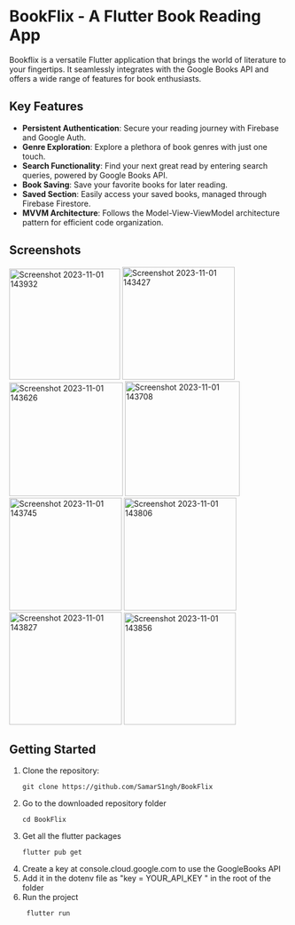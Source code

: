 # BookFlix - A Flutter Book Reading App

Bookflix is a versatile Flutter application that brings the world of literature to your fingertips. It seamlessly integrates with the Google Books API and offers a wide range of features for book enthusiasts.


## Key Features

- **Persistent Authentication**: Secure your reading journey with Firebase and Google Auth.
- **Genre Exploration**: Explore a plethora of book genres with just one touch.
- **Search Functionality**: Find your next great read by entering search queries, powered by Google Books API.
- **Book Saving**: Save your favorite books for later reading.
- **Saved Section**: Easily access your saved books, managed through Firebase Firestore.
- **MVVM Architecture**: Follows the Model-View-ViewModel architecture pattern for efficient code organization.

## Screenshots

<img width="200" alt="Screenshot 2023-11-01 143932" src="https://github.com/SamarS1ngh/BookFlix/assets/112770584/153440ef-0188-4b38-a872-11213925d7a6">
<img width="203" alt="Screenshot 2023-11-01 143427" src="https://github.com/SamarS1ngh/BookFlix/assets/112770584/a4fa6a30-92d3-446e-a7b5-1b19defc8911">
<img width="205" alt="Screenshot 2023-11-01 143626" src="https://github.com/SamarS1ngh/BookFlix/assets/112770584/5c70dff2-fde1-4667-840e-c7483ee5048f">
<img width="207" alt="Screenshot 2023-11-01 143708" src="https://github.com/SamarS1ngh/BookFlix/assets/112770584/bfa091ae-b5dc-44d4-b5ba-2e1d9c137211">
<img width="203" alt="Screenshot 2023-11-01 143745" src="https://github.com/SamarS1ngh/BookFlix/assets/112770584/b872301b-8f0c-4178-8651-ed36436a7a6d">
<img width="203" alt="Screenshot 2023-11-01 143806" src="https://github.com/SamarS1ngh/BookFlix/assets/112770584/65f13763-b193-4a75-8a52-23d528da9f73">
<img width="203" alt="Screenshot 2023-11-01 143827" src="https://github.com/SamarS1ngh/BookFlix/assets/112770584/6016ac8a-577e-487f-8331-0dfde0a80bc4">
<img width="202" alt="Screenshot 2023-11-01 143856" src="https://github.com/SamarS1ngh/BookFlix/assets/112770584/d4071185-da3b-4cac-80b3-247b2856f184">

## Getting Started

1. Clone the repository:
   ```
   git clone https://github.com/SamarS1ngh/BookFlix
   ```
2. Go to the downloaded repository folder
   ```
   cd BookFlix
   ```
3. Get all the flutter packages
   ```
   flutter pub get
   ```
4. Create a key at console.cloud.google.com to use the GoogleBooks API
5. Add it in the dotenv file as "key = YOUR_API_KEY " in the root of the folder
6. Run the project
    ```
     flutter run
    ```

